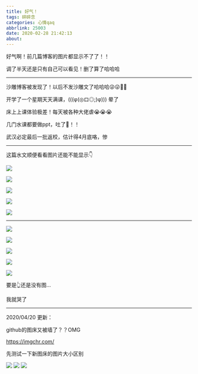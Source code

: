 ```yaml
---
title: 好气！
tags: 碎碎念
categories: 心情qaq
abbrlink: 25003
date: 2020-02-28 21:42:13
about:
---
```


好气啊！前几篇博客的图片都显示不了了！！

调了半天还是只有自己可以看见！删了算了哈哈哈

<!-- more -->

---



沙雕博客被发现了！以后不发沙雕文了哈哈哈😜😜😬😬

开学了一个星期天天满课，(((φ(◎ロ◎;)φ))) 晕了

床上上课体验极差！每天被各种大佬虐😭😭😭

几门水课都要做ppt，吐了🤮！！

武汉必定最后一批返校，估计得4月底咯，惨

---

这篇水文顺便看看图片还能不能显示👇

![](好气！/想见你4.JPG)

![](好气！/想见你5.png)

![](好气！/想见你1.jpg)

![](好气！/想见你2.png)

![](好气！/想见你3.png)

---

![](http://q6f4hplvr.bkt.clouddn.com/%E6%83%B3%E8%A7%81%E4%BD%A04.JPG)

![](http://q6f4hplvr.bkt.clouddn.com/%E6%83%B3%E8%A7%81%E4%BD%A05.png)

![](http://q6f4hplvr.bkt.clouddn.com/%E6%83%B3%E8%A7%81%E4%BD%A01.jpg)

![](http://q6f4hplvr.bkt.clouddn.com/%E6%83%B3%E8%A7%81%E4%BD%A02.png)

![](http://q6f4hplvr.bkt.clouddn.com/%E6%83%B3%E8%A7%81%E4%BD%A03.png)

要是👆还是没有图...

我就哭了

---

2020/04/20 更新：

github的图床又被墙了？？OMG

https://imgchr.com/

先测试一下新图床的图片大小区别

![](https://s1.ax1x.com/2020/04/20/JMH8N8.jpg)
![](https://s1.ax1x.com/2020/04/20/JMH8N8.md.jpg)
![](https://s1.ax1x.com/2020/04/20/JMH8N8.th.jpg)

